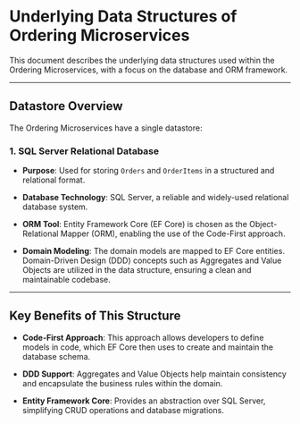 # Underlying Data Structures of Ordering Microservices

This document describes the underlying data structures used within the Ordering Microservices, with a focus on the database and ORM framework.

---

## Datastore Overview

The Ordering Microservices have a single datastore:

### 1. SQL Server Relational Database

- **Purpose**: Used for storing `Orders` and `OrderItems` in a structured and relational format.
  
- **Database Technology**: SQL Server, a reliable and widely-used relational database system.

- **ORM Tool**: Entity Framework Core (EF Core) is chosen as the Object-Relational Mapper (ORM), enabling the use of the Code-First approach.
  
- **Domain Modeling**: The domain models are mapped to EF Core entities. Domain-Driven Design (DDD) concepts such as Aggregates and Value Objects are utilized in the data structure, ensuring a clean and maintainable codebase.

---

## Key Benefits of This Structure

- **Code-First Approach**: This approach allows developers to define models in code, which EF Core then uses to create and maintain the database schema.
  
- **DDD Support**: Aggregates and Value Objects help maintain consistency and encapsulate the business rules within the domain.

- **Entity Framework Core**: Provides an abstraction over SQL Server, simplifying CRUD operations and database migrations.
